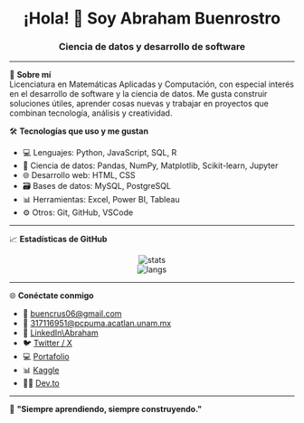 
<h1 align="center">¡Hola! 👋 Soy Abraham Buenrostro</h1>
<h3 align="center">Ciencia de datos y desarrollo de software</h3>

---

🎯 **Sobre mí**  
Licenciatura en Matemáticas Aplicadas y Computación, con especial interés en el desarrollo de software y la ciencia de datos. Me gusta construir soluciones útiles, aprender cosas nuevas y trabajar en proyectos que combinan tecnología, análisis y creatividad.

🛠️ **Tecnologías que uso y me gustan**

- 💻 Lenguajes: Python, JavaScript, SQL, R
- 🧠 Ciencia de datos: Pandas, NumPy, Matplotlib, Scikit-learn, Jupyter
- 🌐 Desarrollo web: HTML, CSS
- 🗃️ Bases de datos: MySQL, PostgreSQL
- 📊 Herramientas: Excel, Power BI, Tableau
- ⚙️ Otros: Git, GitHub, VSCode

---

📈 **Estadísticas de GitHub**

<p align="center">
  <img src="https://github-readme-stats.vercel.app/api?username=Abraham-Buenrostro-Cruces&show_icons=true&theme=radical" alt="stats" />
  <br/>
  <img src="https://github-readme-stats.vercel.app/api/top-langs/?username=Abraham-Buenrostro-Cruces&layout=compact&theme=radical" alt="langs" />
</p>

---

🌐 **Conéctate conmigo**

- 📧 [buencrus06@gmail.com](mailto:buencrus06@gmail.com)
- 📧 [317116951@pcpuma.acatlan.unam.mx](mailto:317116951@pcpuma.acatlan.unam.mx) 
- 💼 [LinkedIn\Abraham](https://www.linkedin.com/in/abraham-buenrostro-cruces)  
- 🐦 [Twitter / X](https://twitter.com/TU_USUARIO)  
- 💻 [Portafolio](https://TU_PORTAFOLIO.com)  
- 📊 [Kaggle](https://www.kaggle.com/TU_USUARIO)  
- 🧑‍💻 [Dev.to](https://dev.to/TU_USUARIO)

---

🚀 **"Siempre aprendiendo, siempre construyendo."**
